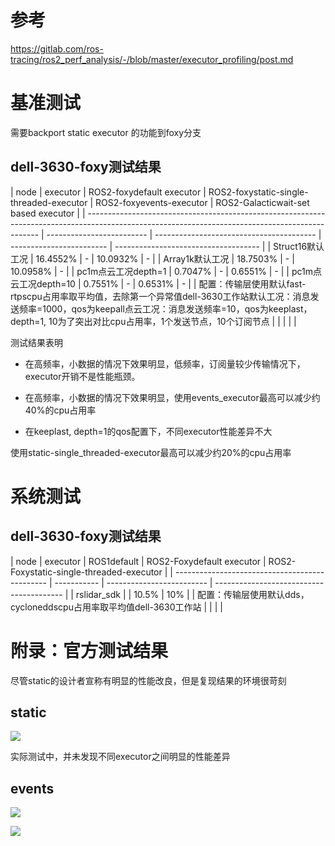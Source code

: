 # 参考

<https://gitlab.com/ros-tracing/ros2_perf_analysis/-/blob/master/executor_profiling/post.md>

# 基准测试

需要backport static executor 的功能到foxy分支

## dell-3630-foxy测试结果

| node | executor                                                                                                                                  | ROS2-foxydefault executor | ROS2-foxystatic-single-threaded-executor | ROS2-foxyevents-executor | ROS2-Galacticwait-set based executor |
| ------------------------------------------------------------------------------------------------------------------------------------------------ | ------------------------- | ---------------------------------------- | ------------------------ | ------------------------------------ |
| Struct16默认工况                                                                                                                                     | 16.4552%                  | -                                        | 10.0932%                 | -                                    |
| Array1k默认工况                                                                                                                                      | 18.7503%                  | -                                        | 10.0958%                 | -                                    |
| pc1m点云工况depth=1                                                                                                                                  | 0.7047%                   | -                                        | 0.6551%                  | -                                    |
| pc1m点云工况depth=10                                                                                                                                 | 0.7551%                   | -                                        | 0.6531%                  | -                                    |
| 配置：传输层使用默认fast-rtpscpu占用率取平均值，去除第一个异常值dell-3630工作站默认工况：消息发送频率=1000，qos为keepall点云工况：消息发送频率=10，qos为keeplast，depth=1, 10为了突出对比cpu占用率，1个发送节点，10个订阅节点 |                           |                                          |                          |                                      |

测试结果表明

- 在高频率，小数据的情况下效果明显，低频率，订阅量较少传输情况下，executor开销不是性能瓶颈。

- 在高频率，小数据的情况下效果明显，使用events_executor最高可以减少约40%的cpu占用率

- 在keeplast, depth=1的qos配置下，不同executor性能差异不大

使用static-single_threaded-executor最高可以减少约20%的cpu占用率

# 系统测试

## dell-3630-foxy测试结果

| node | executor                                | ROS1default | ROS2-Foxydefault executor | ROS2-Foxystatic-single-threaded-executor |
| ---------------------------------------------- | ----------- | ------------------------- | ---------------------------------------- |
| rslidar_sdk                                    |             | 10.5%                     | 10%                                      |
| 配置：传输层使用默认dds，cycloneddscpu占用率取平均值dell-3630工作站 |             |                           |                                          |

# 附录：官方测试结果

尽管static的设计者宣称有明显的性能改良，但是复现结果的环境很苛刻

## static

![](https://tcs.teambition.net/storage/31270dbe0174e7f1685bb914262c5683ea66?Signature=eyJhbGciOiJIUzI1NiIsInR5cCI6IkpXVCJ9.eyJBcHBJRCI6IjU5Mzc3MGZmODM5NjMyMDAyZTAzNThmMSIsIl9hcHBJZCI6IjU5Mzc3MGZmODM5NjMyMDAyZTAzNThmMSIsIl9vcmdhbml6YXRpb25JZCI6IiIsImV4cCI6MTY3MTg2MTMwMiwiaWF0IjoxNjcxMjU2NTAyLCJyZXNvdXJjZSI6Ii9zdG9yYWdlLzMxMjcwZGJlMDE3NGU3ZjE2ODViYjkxNDI2MmM1NjgzZWE2NiJ9.cguv01KCDkBMW4e39r5BG8oIxLL61NxZVaaL3GGJqRY&download=image.png "")

实际测试中，并未发现不同executor之间明显的性能差异

## events

![](https://tcs.teambition.net/storage/3127207133f577f28f32282f4bbbecccc883?Signature=eyJhbGciOiJIUzI1NiIsInR5cCI6IkpXVCJ9.eyJBcHBJRCI6IjU5Mzc3MGZmODM5NjMyMDAyZTAzNThmMSIsIl9hcHBJZCI6IjU5Mzc3MGZmODM5NjMyMDAyZTAzNThmMSIsIl9vcmdhbml6YXRpb25JZCI6IiIsImV4cCI6MTY3MTg2MTMwMiwiaWF0IjoxNjcxMjU2NTAyLCJyZXNvdXJjZSI6Ii9zdG9yYWdlLzMxMjcyMDcxMzNmNTc3ZjI4ZjMyMjgyZjRiYmJlY2NjYzg4MyJ9.ncRRGCJR9NN52HhmaDiM3PJ5ena5t4sX68TO2Vu3Fpo&download=image.png "")

![](https://tcs.teambition.net/storage/312792210a7ecb75e841b052ada081a906ce?Signature=eyJhbGciOiJIUzI1NiIsInR5cCI6IkpXVCJ9.eyJBcHBJRCI6IjU5Mzc3MGZmODM5NjMyMDAyZTAzNThmMSIsIl9hcHBJZCI6IjU5Mzc3MGZmODM5NjMyMDAyZTAzNThmMSIsIl9vcmdhbml6YXRpb25JZCI6IiIsImV4cCI6MTY3MTg2MTMwMiwiaWF0IjoxNjcxMjU2NTAyLCJyZXNvdXJjZSI6Ii9zdG9yYWdlLzMxMjc5MjIxMGE3ZWNiNzVlODQxYjA1MmFkYTA4MWE5MDZjZSJ9.jBXlHqQMaeaPW9OqGAH6Oe32hXV1Y2oOGMGpNBNpDow&download=image.png "")
